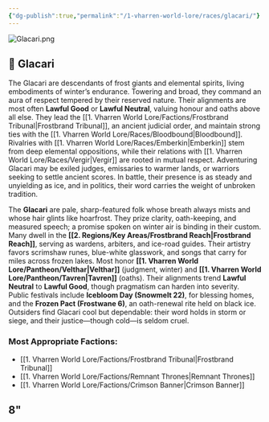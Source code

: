 ```yaml
---
{"dg-publish":true,"permalink":"/1-vharren-world-lore/races/glacari/"}
---
```


![Glacari.png](/img/user/z.%20Assets/Glacari.png)
## 🧊 **Glacari**

The Glacari are descendants of frost giants and elemental spirits, living embodiments of winter’s endurance. Towering and broad, they command an aura of respect tempered by their reserved nature. Their alignments are most often **Lawful Good** or **Lawful Neutral**, valuing honour and oaths above all else. They lead the [[1. Vharren World Lore/Factions/Frostbrand Tribunal\|Frostbrand Tribunal]], an ancient judicial order, and maintain strong ties with the [[1. Vharren World Lore/Races/Bloodbound\|Bloodbound]]. Rivalries with [[1. Vharren World Lore/Races/Emberkin\|Emberkin]] stem from deep elemental oppositions, while their relations with [[1. Vharren World Lore/Races/Vergir\|Vergir]] are rooted in mutual respect. Adventuring Glacari may be exiled judges, emissaries to warmer lands, or warriors seeking to settle ancient scores. In battle, their presence is as steady and unyielding as ice, and in politics, their word carries the weight of unbroken tradition.

The **Glacari** are pale, sharp-featured folk whose breath always mists and whose hair glints like hoarfrost. They prize clarity, oath-keeping, and measured speech; a promise spoken on winter air is binding in their custom. Many dwell in the **[[2. Regions/Key Areas/Frostbrand Reach\|Frostbrand Reach]]**, serving as wardens, arbiters, and ice-road guides. Their artistry favors scrimshaw runes, blue-white glasswork, and songs that carry for miles across frozen lakes. Most honor **[[1. Vharren World Lore/Pantheon/Velthar\|Velthar]]** (judgment, winter) and **[[1. Vharren World Lore/Pantheon/Tavren\|Tavren]]** (oaths). Their alignments trend **Lawful Neutral** to **Lawful Good**, though pragmatism can harden into severity. Public festivals include **Icebloom Day (Snowmelt 22)**, for blessing homes, and the **Frozen Pact (Frostwane 6)**, an oath-renewal rite held on black ice. Outsiders find Glacari cool but dependable: their word holds in storm or siege, and their justice—though cold—is seldom cruel.

### **Most Appropriate Factions:**
- [[1. Vharren World Lore/Factions/Frostbrand Tribunal\|Frostbrand Tribunal]]
- [[1. Vharren World Lore/Factions/Remnant Thrones\|Remnant Thrones]]
- [[1. Vharren World Lore/Factions/Crimson Banner\|Crimson Banner]]


8"
---

